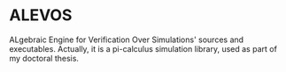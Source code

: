 ALEVOS
======

ALgebraic Engine for Verification Over Simulations' sources and executables. Actually, it is a pi-calculus simulation library, used as part of my doctoral thesis.